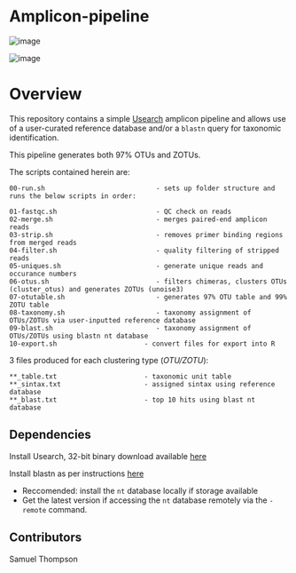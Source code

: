 # Amplicon-pipeline

![image](https://user-images.githubusercontent.com/69192049/170900440-2450f153-b4f8-41ec-acb8-57c4236aacd6.png) 

![image](https://user-images.githubusercontent.com/69192049/170900515-15534e55-0ca7-4b4d-aa84-35b0beb43fec.png)



# Overview 

This repository contains a simple  [Usearch](https://drive5.com/usearch/new5.html) amplicon pipeline and allows use of a user-curated reference database and/or a `blastn` query for taxonomic identification. 

This pipeline generates both 97% OTUs and ZOTUs.

The scripts contained herein are:

``` 
00-run.sh                            - sets up folder structure and runs the below scripts in order:

01-fastqc.sh                         - QC check on reads
02-merge.sh                          - merges paired-end amplicon reads
03-strip.sh                          - removes primer binding regions from merged reads
04-filter.sh                         - quality filtering of stripped reads 
05-uniques.sh                        - generate unique reads and occurance numbers
06-otus.sh                           - filters chimeras, clusters OTUs (cluster_otus) and generates ZOTUs (unoise3)
07-otutable.sh                       - generates 97% OTU table and 99% ZOTU table
08-taxonomy.sh                       - taxonomy assignment of OTUs/ZOTUs via user-inputted reference database
09-blast.sh                          - taxonomy assignment of OTUs/ZOTUs using blastn nt database
10-export.sh	                  - convert files for export into R

```
3 files produced for  each clustering type (*OTU/ZOTU*):

```
**_table.txt                      - taxonomic unit table
**_sintax.txt                     - assigned sintax using reference database
**_blast.txt                      - top 10 hits using blast nt database
```

## Dependencies 

Install Usearch, 32-bit binary download available [here](https://drive5.com/usearch/download.html)

Install blastn as per instructions [here](https://iamphioxus.org/2018/01/08/local-installation-of-ncbi-blast-together-with-the-nr-and-taxonomy-database/)
 - Reccomended: install the `nt` database locally if storage available
 - Get the latest version if accessing the `nt` database remotely via the `-remote` command.

## Contributors
Samuel Thompson

                                   
